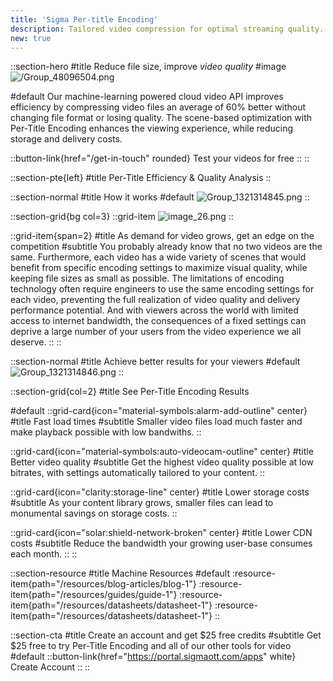 ```yaml
---
title: 'Sigma Per-title Encoding'
description: Tailored video compression for optimal streaming quality.
new: true
---
```


::section-hero
#title
Reduce file size, improve _video quality_
#image
![/Group_48096504.png](/Group_48096504.png)

#default
Our machine-learning powered cloud video API improves efficiency by compressing video files an average of 60% better without changing file format or losing quality. The scene-based optimization with Per-Title Encoding enhances the viewing experience, while reducing storage and delivery costs.

::button-link{href="/get-in-touch" rounded}
Test your videos for free
::
::

::section-pte{left}
#title
Per-Title Efficiency & Quality Analysis
::

::section-normal
#title
How it works
#default
![Group_1321314845.png](/Group_1321314845.png)
::

::section-grid{bg col=3}
  ::grid-item
    ![image_26.png](/image_26.png)
  ::

  ::grid-item{span=2}
  #title
  As demand for video grows, get an edge on the competition
  #subtitle
  You probably already know that no two videos are the same. Furthermore, each video has a wide variety of scenes that would benefit from specific encoding settings to maximize visual quality, while keeping file sizes as small as possible. The limitations of encoding technology often require engineers to use the same encoding settings for each video, preventing the full realization of video quality and delivery performance potential. And with viewers across the world with limited access to internet bandwidth, the consequences of a fixed settings can deprive a large number of your users from the video experience we all deserve.
  ::
::

::section-normal
#title
Achieve better results for your viewers
#default
![Group_1321314846.png](/Group_1321314846.png)
::

::section-grid{col=2}
#title
See Per-Title Encoding Results

#default
::grid-card{icon="material-symbols:alarm-add-outline" center}
#title
Fast load times
#subtitle
Smaller video files load much faster and make playback possible with low bandwiths.
::

::grid-card{icon="material-symbols:auto-videocam-outline" center}
#title
Better video quality
#subtitle
Get the highest video quality possible at low bitrates, with settings automatically tailored to your content.
::

::grid-card{icon="clarity:storage-line" center}
#title
Lower storage costs
#subtitle
As your content library grows, smaller files can lead to monumental savings on storage costs.
::

::grid-card{icon="solar:shield-network-broken" center}
#title
Lower CDN costs
#subtitle
Reduce the bandwidth your growing user-base consumes each month.
::
::

::section-resource
#title
Machine Resources
#default
:resource-item{path="/resources/blog-articles/blog-1"}
:resource-item{path="/resources/guides/guide-1"}
:resource-item{path="/resources/datasheets/datasheet-1"}
:resource-item{path="/resources/datasheets/datasheet-1"}
::

::section-cta
#title
Create an account and get $25 free credits
#subtitle
Get $25 free to try Per-Title Encoding and all of our other tools for video
#default
::button-link{href="https://portal.sigmaott.com/apps" white}
  Create Account
::
::
